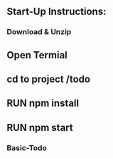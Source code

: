 ## Start-Up Instructions:

### Download & Unzip

## Open Termial

## cd to project /todo

## RUN npm install

## RUN npm start

### Basic-Todo
